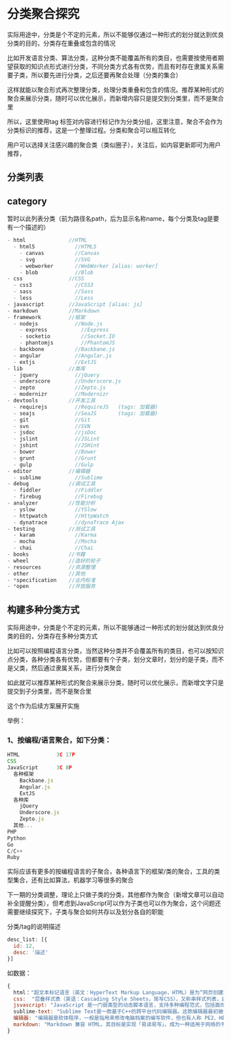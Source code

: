 # 分类聚合探究

实际用途中，分类是个不定的元素，所以不能够仅通过一种形式的划分就达到优良分类的目的，分类存在重叠或包含的情况

比如开发语言分类、算法分类，这种分类不能覆盖所有的类目，也需要按使用者期望获取的知识点形式进行分类，不同分类方式各有优势，而且有时存在隶属关系需要子类，所以要先进行分类，之后还要再聚合处理（分类的集合）

这样就能以聚合形式再次整理分类，处理分类重叠和包含的情况。推荐某种形式的聚合来展示分类，随时可以优化展示，而新增内容只是提交到分类里，而不是聚合里

所以，这里使用tag 标签对内容进行标记作为分类分组，这里注意，聚合不会作为分类标识的推荐，这是一个整理过程。分类和聚合可以相互转化

用户可以选择关注感兴趣的聚合类（类似圈子），关注后，如内容更新即可为用户推荐，

## 分类列表


## category

暂时以此列表分类（前为路径名path，后为显示名称name，每个分类及tag是要有一个描述的）

```js
- html              //HTML
  - html5             //HTML5
    - canvas          //Canvas
    - svg             //SVG
    - webworker       //WebWorker [alias: worker]
    - blob            //Blob
- css               //CSS
  - css3              //CSS3
  - sass              //Sass
  - less              //Less
- javascript        //JavaScript [alias: js]
- markdown          //Markdown
- framework         //框架
  - nodejs            //Node.js
    - express           //Express
    - socketio          //Socket.IO
    - phantomjs         //PhantomJS
  - backbone          //Backbane.js
  - angular           //Angular.js
  - extjs             //ExtJS
- lib               //类库
  - jquery            //jQuery
  - underscore        //Underscore.js
  - zepto             //Zepto.js
  - modernizr         //Modernizr
- devtools          //开发工具
  - requirejs         //RequireJS   (tags: 加载器)
  - seajs             //SeaJS       (tags: 加载器)
  - git               //Git
  - svn               //SVN
  - jsdoc             //jsDoc
  - jslint            //JSLint
  - jshint            //JSHint
  - bower             //Bower
  - grunt             //Grunt
  - gulp              //Gulp
- editor            //编辑器
  - sublime           //Sublime
- debug             //调试工具
  - fiddler           //Fiddler
  - firebug           //Firebug
- analyzer          //性能分析
  - yslow             //YSlow
  - httpwatch         //HttpWatch
  - dynatrace         //dynaTrace Ajax
- testing           //测试工具
  - karam             //Karma
  - mocha             //Mocha
  - chai              //Chai
- books             //书籍
- wheel             //造好的轮子
- resources         //资源整理
- other             //其他
- *specification    //业内标准
- *open             //开放服务
```

## 构建多种分类方式

实际用途中，分类是个不定的元素，所以不能够通过一种形式的划分就达到优良分类的目的，分类存在多种分类方式

比如可以按照编程语言分类，当然这种分类并不会覆盖所有的类目，也可以按知识点分类，各种分类各有优势，但都要有个子类，划分文章时，划分的是子类，而不是父类，然后通过隶属关系，进行分类聚合

如此就可以推荐某种形式的聚合来展示分类，随时可以优化展示，而新增文字只是提交到子分类里，而不是聚合里

这个作为后续方案展开实施

举例：

### 1、按编程/语言聚合，如下分类：

```js
HTML            3C 17P
CSS
JavaScript      3C 8P
  各种框架
    Backbane.js
    Angular.js
    ExtJS
  各种库
    jQuery
    Underscore.js
    Zepto.js
  其他...
PHP
Python
Go
C/C++
Ruby
```

实际应该有更多的按编程语言的子聚合，各种语言下的框架/类的聚合，工具的类型集合，还有比如算法，机器学习等很多的聚合

下一期的分类调整，理论上只做子类的分类，其他都作为聚合（新增文章可以自动补全提醒分类），但考虑到JavaScript可以作为子类也可以作为聚合，这个问题还需要继续探究下，子类与聚合如何共存以及划分各自的职能

分类/tag的说明描述

```js
desc_list: [{
  id: 12,
  desc: '描述'
}]
```

如数据：

```js
{
  html："超文本标记语言（英文：HyperText Markup Language，HTML）是为“网页创建和其它可在网页浏览器中看到的信息”设计的一种标记语言。",
  css:  "层叠样式表（英语：Cascading Style Sheets，简写CSS），又称串样式列表，由W3C定义和维护的标准，一种用来为结构化文档（如HTML文档或XML应用）添加样式（字体、间距和颜色等）的计算机语言。",
  jsvascript: "JavaScript 是一门弱类型的动态脚本语言，支持多种编程范式，包括面向对象和函数式编程，被广泛用于 web 开发。",
  sublime-text: "Sublime Text是一款基于C++的跨平台代码编辑器。这款编辑器最初被打算设计为Vim功能丰富的扩展。",
  编辑器: "编辑器是软体程序，一般是指用来修改电脑档案的编写软件，但也有人称 PE2、HE4（汉书）等文书软件为编辑器。常见的编辑器有文本编辑器、网页编辑器、原程序编辑器、图像编辑器等。",
  markdown: "Markdown 兼容 HTML，其目标是实现「易读易写」，成为一种适用于网络的书写语言。",
}
```
